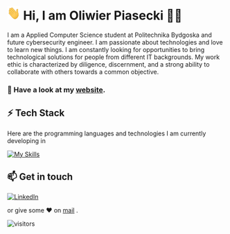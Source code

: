 
# <img src="https://raw.githubusercontent.com/ABSphreak/ABSphreak/master/gifs/Hi.gif" height="32px" width="30px"> Hi, I am Oliwier Piasecki 👨‍💻

I am a Applied Computer Science student at Politechnika Bydgoska and future cybersecurity engineer. I am passionate about technologies and love to learn new things.
I am constantly looking for opportunities to bring technological solutions for people from different IT backgrounds. My work ethic is characterized by diligence, discernment, and a strong ability to collaborate with others towards a common objective. 

### 🔭 Have a look at my [website](http://piaseckioliwier.com/).


## ⚡ Tech Stack

Here are the programming languages and technologies I am currently developing in

  
[![My Skills](https://skillicons.dev/icons?i=c,cpp,py,java,mysql,html,css,js,nodejs,powershell,linux)](https://skillicons.dev)
  

## 📫 Get in touch
[![LinkedIn](https://i.imgur.com/c3VMls7.png)](https://www.linkedin.com/in/oliwierpiasecki/)


 or give some ♥ on [mail](mailto:piaseckioliwier@gmail.com) .



![visitors](https://visitor-badge.glitch.me/badge?page_id=piaseckioliwier/piaseckioliwier)


 

